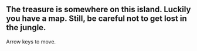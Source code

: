 The treasure is somewhere on this island.
Luckily you have a map. Still, be careful not to get lost in the jungle.
---
Arrow keys to move.